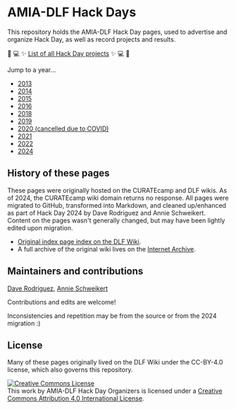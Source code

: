 # AMIA-DLF Hack Days
This repository holds the AMIA-DLF Hack Day pages, used to advertise and organize Hack Day, as well as record projects and results. 

:dizzy: :computer: :sparkles: [List of all Hack Day projects](all_projects.md) :sparkles: :computer: :dizzy:

Jump to a year...

* [2013](2013.md)
* [2014](2014.md)
* [2015](2015.md)
* [2016](2016.md)
* [2018](2018.md)
* [2019](2019.md)
* [2020 (cancelled due to COVID)](2020_cancelled.md)
* [2021](2021.md)
* [2022](2022.md)
* [2024](2024.md)

## History of these pages

These pages were originally hosted on the CURATEcamp and DLF wikis. As of 2024, the CURATEcamp wiki domain returns no response. All pages were migrated to GitHub, transformed into Markdown, and cleaned up/enhanced as part of Hack Day 2024 by Dave Rodriguez and Annie Schweikert. Content on the pages wasn't generally changed, but may have been lightly edited upon migration.

* [Original index page index on the DLF Wiki](https://wiki.diglib.org/AMIA-DLF_Hack_Days).
* A full archive of the original wiki lives on the [Internet Archive](http://web.archive.org/web/20240616044940/https://wiki.diglib.org/AMIA-DLF_Hack_Days).

## Maintainers and contributions

[Dave Rodriguez](https://github.com/drodz11), [Annie Schweikert](https://github.com/aeschweik)

Contributions and edits are welcome!

Inconsistencies and repetition may be from the source or from the 2024 migration :)

## License
Many of these pages originally lived on the DLF Wiki under the CC-BY-4.0 license, which also governs this repository.

<a rel="license" href="http://creativecommons.org/licenses/by/4.0/"><img alt="Creative Commons License" style="border-width:0" src="https://i.creativecommons.org/l/by/4.0/80x15.png"></a><br>
This <span xmlns:dct="http://purl.org/dc/terms/" href="http://purl.org/dc/dcmitype/InteractiveResource" rel="dct:type">work</span> by <a xmlns:cc="http://creativecommons.org/ns#" property="cc:attributionName" rel="cc:attributionURL">AMIA-DLF Hack Day Organizers</a> is licensed under a <a rel="license" href="http://creativecommons.org/licenses/by/4.0/">Creative Commons Attribution 4.0 International License</a>.<br>
